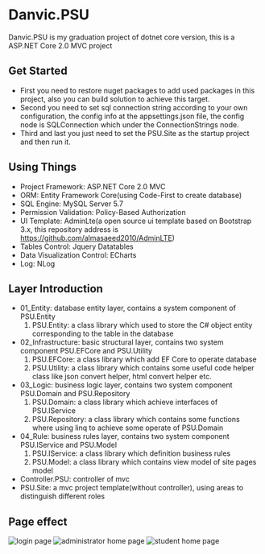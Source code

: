 # Danvic.PSU
Danvic.PSU is my graduation project of dotnet core version, this is a ASP.NET Core 2.0 MVC project 

## Get Started
- First you need to restore nuget packages to add used packages in this project, also you can build solution to achieve this target.
- Second you need to set sql connection string according to your own configuration, the config info at the appsettings.json file, the config node is SQLConnection which under the ConnectionStrings node.
- Third and last you just need to set the PSU.Site as the startup project and then run it. 

## Using Things
- Project Framework: ASP.NET Core 2.0 MVC
- ORM: Entity Framework Core(using Code-First to create database)
- SQL Engine: MySQL Server 5.7
- Permission Validation: Policy-Based Authorization
- UI Template: AdminLte(a open source ui template based on Bootstrap 3.x, this repository address is https://github.com/almasaeed2010/AdminLTE)
- Tables Control: Jquery Datatables
- Data Visualization Control: ECharts
- Log: NLog

## Layer Introduction
- 01_Entity: database entity layer, contains a system component of PSU.Entity
  1. PSU.Entity: a class library which used to store the C# object entity corresponding to the table in the database
- 02_Infrastructure: basic structural layer, contains two system component PSU.EFCore and PSU.Utility
  1. PSU.EFCore: a class library which add EF Core to operate database 
  2. PSU.Utility: a class library which contains some useful code helper class like json convert helper, html convert helper etc.
- 03_Logic: business logic layer, contains two system component PSU.Domain and PSU.Repository
  1. PSU.Domain: a class library which achieve interfaces of PSU.IService
  2. PSU.Repository: a class library which contains some functions where using linq to achieve some operate of PSU.Domain
- 04_Rule: business rules layer, contains two system component PSU.IService and PSU.Model
  1. PSU.IService: a class library which definition business rules
  2. PSU.Model: a class library which contains view model of site pages model
- Controller.PSU: controller of mvc
- PSU.Site: a mvc project template(without controller), using areas to distinguish different roles

## Page effect
![login page](https://images2018.cnblogs.com/blog/1310859/201807/1310859-20180722152527671-1937628083.png)
![administrator home page](https://images2018.cnblogs.com/blog/1310859/201807/1310859-20180722151554922-1069570383.png)
![student home page](https://images2018.cnblogs.com/blog/1310859/201807/1310859-20180722152608486-1544802079.png)

